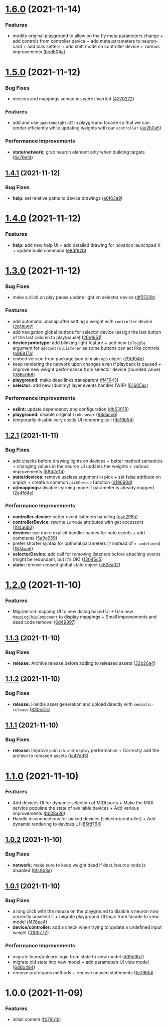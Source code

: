 # [1.6.0](https://github.com/CooLearning/playground/compare/v1.5.0...v1.6.0) (2021-11-14)


### Features

* modify original playground to allow on the fly meta parameters change + add controls from controller device + add meta parameters to neuron-card + add bias setters + add shift mode on controller device + various improvements ([bedb04a](https://github.com/CooLearning/playground/commit/bedb04a10ca7bf5e9cbe3a2acf94786999caff1e))

# [1.5.0](https://github.com/CooLearning/playground/compare/v1.4.1...v1.5.0) (2021-11-12)


### Bug Fixes

* devices and mappings semantics were inverted ([4370272](https://github.com/CooLearning/playground/commit/437027250becc6e18655c8dbd021f9d24243c3de))


### Features

* add and use `updateWeightsUI` in playground facade so that we can render efficiently while updating weights with our `controller` ([ae2b0a5](https://github.com/CooLearning/playground/commit/ae2b0a5783fc0b659b2317ca9daf2b29b1bae376))


### Performance Improvements

* **state/network:** grab neuron element only when building targets ([6a76ef4](https://github.com/CooLearning/playground/commit/6a76ef4ecdb438412a8299379ec98a999a5b8d5b))

## [1.4.1](https://github.com/CooLearning/playground/compare/v1.4.0...v1.4.1) (2021-11-12)


### Bug Fixes

* **help:** set relative paths to device drawings ([a0f63a9](https://github.com/CooLearning/playground/commit/a0f63a9c3785242201ba3b5ead7075e439fb2cd9))

# [1.4.0](https://github.com/CooLearning/playground/compare/v1.3.0...v1.4.0) (2021-11-12)


### Features

* **help:** add new help UI + add detailed drawing for novation launchpad X + update build command ([e8df82b](https://github.com/CooLearning/playground/commit/e8df82b54430afbcfc5b95ef0a81502e3953e2c7))

# [1.3.0](https://github.com/CooLearning/playground/compare/v1.2.1...v1.3.0) (2021-11-12)


### Bug Fixes

* make a click on play pause update light on selector device ([df5532b](https://github.com/CooLearning/playground/commit/df5532be1a6297003bd4273a4ff1f7280bb37496))


### Features

* add automatic unsnap after setting a weight with `controller` device ([2818b97](https://github.com/CooLearning/playground/commit/2818b97fc08f00278273d708e9b9657d46e439db))
* add navigation global buttons for selector device (assign the last button of the last column to play/pause) ([26e1951](https://github.com/CooLearning/playground/commit/26e19510347604546b6d6ea3e0e5505f24df193c))
* **device prototype:** add blinking light feature + add new `isToggle` argument for `addControlListener` as some buttons can act like controls ([b96917b](https://github.com/CooLearning/playground/commit/b96917bd2fa41851b9844ddd0d8a68088823c4ec))
* embed version from package.json to main `app` object ([79b104d](https://github.com/CooLearning/playground/commit/79b104d326a64138679d4c93562329bbf557aedd))
* keep rendering the network upon changes even if playback is paused + improve new weight performance from selector device (rounded value) ([086c068](https://github.com/CooLearning/playground/commit/086c0688eb396d932da83ee411701bcd0ab98ed3))
* **playground:** make dead links transparent ([ff41643](https://github.com/CooLearning/playground/commit/ff4164309e3ab3044d0b1caeca8242c239ad0f9a))
* **selector:** add new (dummy) layer events handler (WIP) ([61605ac](https://github.com/CooLearning/playground/commit/61605ac31cb4767778a0c91efaff288b54d1f6d4))


### Performance Improvements

* **eslint:** update dependency and configuration ([db63018](https://github.com/CooLearning/playground/commit/db63018ce3b40fc32232aeddf23a8b71c2e1864c))
* **playground:** disable original `link-hover` ([98dacc6](https://github.com/CooLearning/playground/commit/98dacc6d8a683c5ca4efda1182494f7bc6a5e41e))
* temporarily disable very costly UI rendering call ([9e19b54](https://github.com/CooLearning/playground/commit/9e19b54c30e56a03fcbddff6dcbe8f7326a5395e))

## [1.2.1](https://github.com/CooLearning/playground/compare/v1.2.0...v1.2.1) (2021-11-11)


### Bug Fixes

* add checks before drawing lights on devices + better method semantics + changing values in the neuron UI updates the weights + various improvements ([8842d14](https://github.com/CooLearning/playground/commit/8842d143a95cdcbb1a15d8b435be5be3dfc51868))
* **state/devices:** remove useless argument in pick + set false attribute on unpick + create a common `pickDevice` function ([d19690d](https://github.com/CooLearning/playground/commit/d19690d1ee582d74a0198ca0a062b500d4d5455d))
* **ui/mappings:** disable learning mode if parameter is already mapped ([2e4fd4e](https://github.com/CooLearning/playground/commit/2e4fd4e8b41e1844c6b526fac76ccd72cdcce494))


### Performance Improvements

* **controller-device:** better event listeners handling ([cae298b](https://github.com/CooLearning/playground/commit/cae298b6c9e3b32a9fccda68f33dccfd25b01126))
* **controllerDevice:** rewrite `is*Mode` attributes with get accessors ([104a6b2](https://github.com/CooLearning/playground/commit/104a6b29b2d2a6bbf86b718789e6e7c3f02ccbc4))
* **devices:** use more explicit handler names for note events + add comments ([5a9e959](https://github.com/CooLearning/playground/commit/5a9e95961ba8fa558181138b554d86003c3a692a))
* prefer shorter syntax for optional parameters (`?` instead of `= undefined`) ([1874aa5](https://github.com/CooLearning/playground/commit/1874aa526939ba8c56f3ee63268916a4c299359f))
* **selectorDevice:** add call for removing listeners before attaching events (might be redundant, but it's OK) ([13045c5](https://github.com/CooLearning/playground/commit/13045c521776688c3d308f143400e56284dcba47))
* **state:** remove unused global state object ([c82ea32](https://github.com/CooLearning/playground/commit/c82ea32082cbb50ad8bae03daf54ff827533e949))

# [1.2.0](https://github.com/CooLearning/playground/compare/v1.1.3...v1.2.0) (2021-11-10)


### Features

* Migrate old mapping UI to new dialog based UI + Use new `MappingChipComponent` to display mappings + Small improvements and dead code removal ([6d49897](https://github.com/CooLearning/playground/commit/6d498976de1c07c5cd1a283656a5dc406fb51e85))

## [1.1.3](https://github.com/CooLearning/playground/compare/v1.1.2...v1.1.3) (2021-11-10)


### Bug Fixes

* **release:** Archive release before adding to released assets ([32b26a4](https://github.com/CooLearning/playground/commit/32b26a4a5cb091650c684a8c5706087e50249502))

## [1.1.2](https://github.com/CooLearning/playground/compare/v1.1.1...v1.1.2) (2021-11-10)


### Bug Fixes

* **release:** Handle asset generation and upload directly with `semantic-release` ([830b51c](https://github.com/CooLearning/playground/commit/830b51c1ffa6c7466dcb18dc25055c7c18044a86))

## [1.1.1](https://github.com/CooLearning/playground/compare/v1.1.0...v1.1.1) (2021-11-10)


### Bug Fixes

* **release:** Improve `publish-and-deploy` performance + Correctly add the archive to released assets ([fa47dd3](https://github.com/CooLearning/playground/commit/fa47dd35f3708dd85b860c450b0f2a293372b3e1))

# [1.1.0](https://github.com/CooLearning/playground/compare/v1.0.2...v1.1.0) (2021-11-10)


### Features

* Add devices UI for dynamic selection of MIDI ports + Make the MIDI service populate the state of available devices + Add various improvements ([bb08a36](https://github.com/CooLearning/playground/commit/bb08a36a0b1a557bbb3a07882a9dfc0dbfbc5a22))
* Handle disconnections for picked devices (selector/controller) + Add dynamic rendering to devices UI ([85fd764](https://github.com/CooLearning/playground/commit/85fd76461556a205dce58d2d8cf5d8a6f5f5067e))

## [1.0.2](https://github.com/CooLearning/playground/compare/v1.0.1...v1.0.2) (2021-11-10)


### Bug Fixes

* **network:** make sure to keep weight dead if dest./source node is disabled ([6fc9b3a](https://github.com/CooLearning/playground/commit/6fc9b3ac6e0fed4091b680becf6c80900fb9c60e))

## [1.0.1](https://github.com/CooLearning/playground/compare/v1.0.0...v1.0.1) (2021-11-10)


### Bug Fixes

* a long click with the mouse on the playground to disable a neuron now correctly unselect it + migrate playground UI logic from facade to view model ([f478ec4](https://github.com/CooLearning/playground/commit/f478ec4aa2b7ddeeb9d6a67ef4059d0d68261f7e))
* **device/controller:** add a check when trying to update a undefined input weight ([0100772](https://github.com/CooLearning/playground/commit/010077279bded8609c99cf6fa44db7c2cb7ef6f7))


### Performance Improvements

* migrate learn/unlearn logic from state to view model ([d09d9b7](https://github.com/CooLearning/playground/commit/d09d9b7eed42281a4ec2f82b823edc29b2cb5c62))
* migrate old state into new model + add parameters UI view model ([6d6b484](https://github.com/CooLearning/playground/commit/6d6b4849a9232355ef709a8d1606d41d2820f916))
* remove prototypes methods + remove unused statements ([1e796fd](https://github.com/CooLearning/playground/commit/1e796fd70e55152422fb19876bc01b1a29bd5417))

# 1.0.0 (2021-11-09)


### Features

* initial commit ([fb76b1b](https://github.com/CooLearning/playground/commit/fb76b1baf11405f6859779f4b2cdbdf04c57b0d2))
